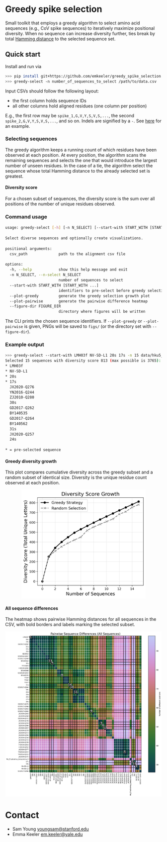 # Greedy spike selection

Small toolkit that employs a greedy algorithm to select amino acid sequences (e.g., CoV spike sequences) to iteratively maximize positional diversity. When no sequence can increase diversity further, ties break by total [Hamming distance](https://en.wikipedia.org/wiki/Hamming_distance) to the selected sequence set.

## Quick start

Install and run via

```bash
>>> pip install git+https://github.com/emkeeler/greedy_spike_selection.git
>>> greedy-select -n number_of_sequences_to_select /path/to/data.csv
```

Input CSVs should follow the following layout:
* the first column holds sequence IDs
* all other columns hold aligned residues (one column per position)

E.g., the first row may be `spike_1,G,V,Y,S,V,S,...`, the second `spike_2,G,V,Y,S,V,S,...`, and so on. Indels are signified by a `-`. See [here](data/hku5_lin1_all.csv) for an example.

### Selecting sequences

The greedy algorithm keeps a running count of which residues have been observed at each position. At every position, the algorithm scans the remaining sequences and selects the one that would introduce the largest number of unseen residues. In the case of a tie, the algorithm select the sequence whose total Hamming distance to the already selected set is greatest.

#### Diversity score

For a chosen subset of sequences, the diversity score is the sum over all positions of the number of unique residues observed.

### Command usage

```bash
usage: greedy-select [-h] [-n N_SELECT] [--start-with START_WITH [START_WITH ...]] [--plot-greedy] [--plot-pairwise] [--figure-dir FIGURE_DIR] csv_path

Select diverse sequences and optionally create visualizations.

positional arguments:
  csv_path              path to the alignment csv file

options:
  -h, --help            show this help message and exit
  -n N_SELECT, --n-select N_SELECT
                        number of sequences to select
  --start-with START_WITH [START_WITH ...]
                        identifiers to pre-select before greedy selection
  --plot-greedy         generate the greedy selection growth plot
  --plot-pairwise       generate the pairwise difference heatmap
  --figure-dir FIGURE_DIR
                        directory where figures will be written
```

The CLI prints the chosen sequence identifiers. If `--plot-greedy` or `--plot-pairwise` is given, PNGs will be saved to `figs/` (or the directory set with `--figure-dir`).

### Example output

```bash
>>> greedy-select --start-with LMH03f NV-SD-L1 20s 17s -n 15 data/hku5_lin1_all.csv
Selected 15 sequences with diversity score 813 (max possible is 3765):
* LMH03f
* NV-SD-L1
* 20s
* 17s
  JX2020-Q276
  YN2016-Q244
  ZJ2010-Q280
  30s
  GD2017-Q262
  BY140535
  GD2017-Q264
  BY140562
  31s
  JX2020-Q257
  24s

* = pre-selected sequence
```

#### Greedy diversity growth

This plot compares cumulative diversity across the greedy subset and a random subset of identical size. Diversity is the unique residue count observed at each position.
<p align="center">
<img src="figs/diversity_score_growth.png" width="400">
</p>

#### All sequence differences

The heatmap shows pairwise Hamming distances for all sequences in the CSV, with bold borders and labels marking the selected subset.

<p align="center">
<img src="figs/all_sequence_differences.png" width="700">
</p>


# Contact

* Sam Young youngsam@stanford.edu
* Emma Keeler em.keeler@yale.edu
